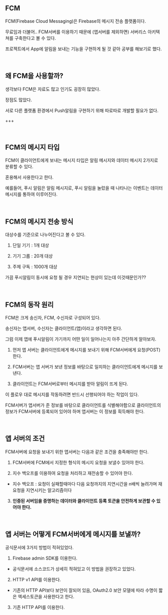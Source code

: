 ## FCM

FCM(Firebase Cloud Messaging)은 Firebase의 메시지 전송 플랫폼이다.

무료임과 더불어.. FCM서버를 이용하기 때문에 (앱서버를 제외하면) 서버리스 아키텍쳐를 구축한다고 볼 수 있다.

프로젝트에서 App에 알림을 보내는 기능을 구현하게 될 것 같아 공부를 해보기로 했다.

<br>

## 왜 FCM을 사용할까?

생각보다 FCM은 자료도 많고 인기도 굉장히 많았다.

장점도 많았다.

서로 다른 플랫폼 환경에서 Push알림을 구현하기 위해 따로따로 개발할 필요가 없다.

+++

<br>

## FCM의 메시지 타입

FCM이 클라이언트에게 보내는 메시지 타입은 알림 메시지와 데이터 메시지 2가지로 분류할 수 있다.

혼용해서 사용한다고 한다. 

예를들어, 푸시 알림은 알림 메시지로, 푸시 알림을 눌렀을 때 나타나는 이벤트는 데이터 메시지를 통하여 이루어진다.

<br>

## FCM의 메시지 전송 방식

대상수를 기준으로 나누어진다고 볼 수 있다.

1. 단일 기기 : 1개 대상

2. 기기 그룹 : 20개 대상

3. 주제 구독 : 1000개 대상

가끔 푸시알림이 동시에 요청 될 경우 지연되는 현상이 있는데 이것때문인가??

<br>

## FCM의 동작 원리

FCM은 크게 송신자, FCM, 수신자로 구성되어 있다.

송신자는 앱서버, 수신자는 클라이언트(앱)이라고 생각하면 된다.

그럼 이제 앱에 푸시알림이 가기까지 어떤 일이 일어나는지 아주 간단하게 알아보자.

1. 먼저 앱 서버는 클라이언트에게 메시지를 보내기 위해 FCM서버에게 요청(POST)한다.

2. FCM서버는 앱 서버가 보낸 정보를 바탕으로 일치하는 클라이언트에게 메시지를 보낸다.

3. 클라이언트는 FCM서버로부터 메시지를 받아 알림이 뜨게 된다.

이 플로우 대로 메시지를 작동하려면 반드시 선행되어야 하는 작업이 있다.

FCM서버가 앱서버가 준 정보를 바탕으로 클라이언트를 식별해야함으로 클라이언트의 정보가 FCM서버에 등록되어 있어야 하며 앱서버는 이 정보를 흭득해야 한다.

<br>

## 앱 서버의 조건

FCM서버에 요청을 보내기 위한 앱서버는 다음과 같은 조건을 충족해야만 한다.

1. FCM서버에 FCM에서 지정한 형식의 메시지 요청을 보낼수 있어야 한다.

2. 지수 백오프를 이용하여 요청을 처리하고 재전송할 수 있어야 한다.

  * 지수 백오프 : 요청이 실패할때마다 다음 요청까지의 지연시간을 n배씩 늘려가며 재요청을 지연시키는 알고리즘이다
  
3. **인증된 서버임을 증명하는 데이터와 클라이언트 등록 토큰을 안전하게 보관할 수 있어야 한다.**

<br>

## 앱 서버는 어떻게 FCM서버에게 메시지를 보낼까?

공식문서에 3가지 방법이 적혀있었다.

1. Firebase admin SDK를 이용한다.

  * 공식문서에 소스코드가 상세히 적혀있고 이 방법을 권장하고 있었다.

2. HTTP v1 API를 이용한다.

  * 기존의 HTTP API보다 보안이 잘되어 있음, OAuth2.0 보안 모델에 따라 수명이 짧은 엑세스토큰을 사용한다고 한다.

3. 기존 HTTP API를 이용한다.

